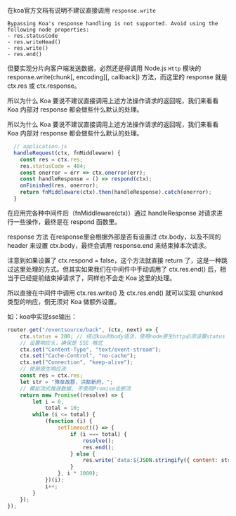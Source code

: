 在koa官方文档有说明不建议直接调用 `response.write` 
```
Bypassing Koa's response handling is not supported. Avoid using the following node properties:
- res.statusCode
- res.writeHead()
- res.write()
- res.end()
```
但要实现分片向客户端发送数据，必然还是得调用 Node.js `Http` 模块的 response.write(chunk[, encoding][, callback]) 方法，而这里的 response 就是 ctx.res 或 ctx.response。

所以为什么 Koa 要说不建议直接调用上述方法操作请求的返回呢，我们来看看 Koa 内部对 response 都会做些什么默认的处理。

所以为什么 Koa 要说不建议直接调用上述方法操作请求的返回呢，我们来看看 Koa 内部对 response 都会做些什么默认的处理。

```js 
  // application.js
  handleRequest(ctx, fnMiddleware) {
    const res = ctx.res;
    res.statusCode = 404;
    const onerror = err => ctx.onerror(err);
    const handleResponse = () => respond(ctx);
    onFinished(res, onerror);
    return fnMiddleware(ctx).then(handleResponse).catch(onerror);
  }
```
在应用完各种中间件后（fnMiddleware(ctx)）通过 handleResponse 对请求进行一些操作，最终是在 respond 函数里。

response 方法
在response里会根据外部是否有设置过 ctx.body，以及不同的 header 来设置 ctx.body，最终会调用 response.end 来结束掉本次请求。

注意到如果设置了 ctx.respond = false，这个方法就直接 return 了，这是一种跳过这里处理的方式。但其实如果我们在中间件中手动调用了 ctx.res.end() 后，相当于已经提前结束掉请求了，同样也不会走 Koa 这里的处理。

所以直接在中间件中调用 ctx.res.write() 及 ctx.res.end() 就可以实现 chunked 类型的响应，倒无须对 Koa 做额外设置。

如：koa中实现sse输出：
```js
router.get("/eventsource/back", (ctx, next) => {
    ctx.status = 200; // 绕过koa的body语法，使用node原生http必须设置status
    // 设置响应头，确保是 SSE 格式
    ctx.set("Content-Type", "text/event-stream");
    ctx.set("Cache-Control", "no-cache");
    ctx.set("Connection", "keep-alive");
    // 使用原生响应流
    const res = ctx.res;
    let str = "豫章故郡，洪都新府。";
    // 模拟流式推送数据, 不使用Promise会断流
    return new Promise((resolve) => {
        let i = 0,
            total = 10;
        while (i <= total) {
            (function (i) {
                setTimeout(() => {
                    if (i === total) {
                        resolve();
                        res.end();
                    } else {
                        res.write(`data:${JSON.stringify({ content: str[i] })}\n\n`); // \n\n必须的
                    }
                }, i * 1000);
            })(i);
            i++;
        }
    });
});
```